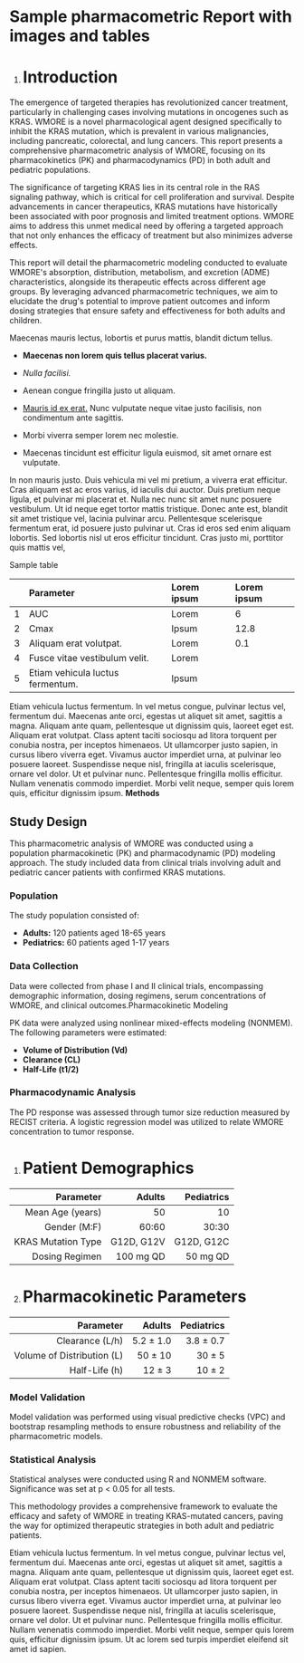 # **Sample pharmacometric Report with images and tables** 

1. # **Introduction** 

The emergence of targeted therapies has revolutionized cancer treatment, particularly in challenging cases involving mutations in oncogenes such as KRAS. WMORE is a novel pharmacological agent designed specifically to inhibit the KRAS mutation, which is prevalent in various malignancies, including pancreatic, colorectal, and lung cancers. This report presents a comprehensive pharmacometric analysis of WMORE, focusing on its pharmacokinetics (PK) and pharmacodynamics (PD) in both adult and pediatric populations.

The significance of targeting KRAS lies in its central role in the RAS signaling pathway, which is critical for cell proliferation and survival. Despite advancements in cancer therapeutics, KRAS mutations have historically been associated with poor prognosis and limited treatment options. WMORE aims to address this unmet medical need by offering a targeted approach that not only enhances the efficacy of treatment but also minimizes adverse effects.

This report will detail the pharmacometric modeling conducted to evaluate WMORE's absorption, distribution, metabolism, and excretion (ADME) characteristics, alongside its therapeutic effects across different age groups. By leveraging advanced pharmacometric techniques, we aim to elucidate the drug's potential to improve patient outcomes and inform dosing strategies that ensure safety and effectiveness for both adults and children.

Maecenas mauris lectus, lobortis et purus mattis, blandit dictum tellus.

* **Maecenas non lorem quis tellus placerat varius.** 

* *Nulla facilisi.* 

* Aenean congue fringilla justo ut aliquam. 

* [Mauris id ex erat.](https://products.office.com/en-us/word) Nunc vulputate neque vitae justo facilisis, non condimentum ante sagittis. 

* Morbi viverra semper lorem nec molestie. 

* Maecenas tincidunt est efficitur ligula euismod, sit amet ornare est vulputate.

In non mauris justo. Duis vehicula mi vel mi pretium, a viverra erat efficitur. Cras aliquam est ac eros varius, id iaculis dui auctor. Duis pretium neque ligula, et pulvinar mi placerat et. Nulla nec nunc sit amet nunc posuere vestibulum. Ut id neque eget tortor mattis tristique. Donec ante est, blandit sit amet tristique vel, lacinia pulvinar arcu. Pellentesque scelerisque fermentum erat, id posuere justo pulvinar ut. Cras id eros sed enim aliquam lobortis. Sed lobortis nisl ut eros efficitur tincidunt. Cras justo mi, porttitor quis mattis vel, 

Sample table

|  | Parameter | Lorem ipsum | Lorem ipsum |
| :---- | :---- | :---- | :---- |
| 1 | AUC | Lorem | 6 |
| 2 | Cmax | Ipsum | 12.8 |
| 3 | Aliquam erat volutpat.  | Lorem | 0.1 |
| 4 | Fusce vitae vestibulum velit.  | Lorem |  |
| 5 | Etiam vehicula luctus fermentum. | Ipsum |  |

Etiam vehicula luctus fermentum. In vel metus congue, pulvinar lectus vel, fermentum dui. Maecenas ante orci, egestas ut aliquet sit amet, sagittis a magna. Aliquam ante quam, pellentesque ut dignissim quis, laoreet eget est. Aliquam erat volutpat. Class aptent taciti sociosqu ad litora torquent per conubia nostra, per inceptos himenaeos. Ut ullamcorper justo sapien, in cursus libero viverra eget. Vivamus auctor imperdiet urna, at pulvinar leo posuere laoreet. Suspendisse neque nisl, fringilla at iaculis scelerisque, ornare vel dolor. Ut et pulvinar nunc. Pellentesque fringilla mollis efficitur. Nullam venenatis commodo imperdiet. Morbi velit neque, semper quis lorem quis, efficitur dignissim ipsum. **Methods**

## **Study Design**

This pharmacometric analysis of WMORE was conducted using a population pharmacokinetic (PK) and pharmacodynamic (PD) modeling approach. The study included data from clinical trials involving adult and pediatric cancer patients with confirmed KRAS mutations.

### **Population**

The study population consisted of:

* **Adults:** 120 patients aged 18-65 years  
* **Pediatrics:** 60 patients aged 1-17 years

### **Data Collection**

Data were collected from phase I and II clinical trials, encompassing demographic information, dosing regimens, serum concentrations of WMORE, and clinical outcomes.Pharmacokinetic Modeling

PK data were analyzed using nonlinear mixed-effects modeling (NONMEM). The following parameters were estimated:

* **Volume of Distribution (Vd)**  
* **Clearance (CL)**  
* **Half-Life (t1/2)**

### **Pharmacodynamic Analysis**

The PD response was assessed through tumor size reduction measured by RECIST criteria. A logistic regression model was utilized to relate WMORE concentration to tumor response.

1. # **Patient Demographics**

| Parameter | Adults | Pediatrics |
| ----: | ----: | ----: |
| Mean Age (years) | 50 | 10 |
| Gender (M:F) | 60:60 | 30:30 |
| KRAS Mutation Type | G12D, G12V | G12D, G12C |
| Dosing Regimen | 100 mg QD | 50 mg QD |

2. # **Pharmacokinetic Parameters**

| Parameter | Adults | Pediatrics |
| ----: | ----: | ----: |
| Clearance (L/h) | 5.2 ± 1.0 | 3.8 ± 0.7 |
| Volume of Distribution (L) | 50 ± 10 | 30 ± 5 |
| Half-Life (h) | 12 ± 3 | 10 ± 2 |

### 

### **Model Validation**

Model validation was performed using visual predictive checks (VPC) and bootstrap resampling methods to ensure robustness and reliability of the pharmacometric models.

### **Statistical Analysis**

Statistical analyses were conducted using R and NONMEM software. Significance was set at p \< 0.05 for all tests.

This methodology provides a comprehensive framework to evaluate the efficacy and safety of WMORE in treating KRAS-mutated cancers, paving the way for optimized therapeutic strategies in both adult and pediatric patients.

Etiam vehicula luctus fermentum. In vel metus congue, pulvinar lectus vel, fermentum dui. Maecenas ante orci, egestas ut aliquet sit amet, sagittis a magna. Aliquam ante quam, pellentesque ut dignissim quis, laoreet eget est. Aliquam erat volutpat. Class aptent taciti sociosqu ad litora torquent per conubia nostra, per inceptos himenaeos. Ut ullamcorper justo sapien, in cursus libero viverra eget. Vivamus auctor imperdiet urna, at pulvinar leo posuere laoreet. Suspendisse neque nisl, fringilla at iaculis scelerisque, ornare vel dolor. Ut et pulvinar nunc. Pellentesque fringilla mollis efficitur. Nullam venenatis commodo imperdiet. Morbi velit neque, semper quis lorem quis, efficitur dignissim ipsum. Ut ac lorem sed turpis imperdiet eleifend sit amet id sapien.

